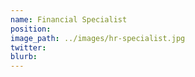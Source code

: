 ```yaml
---
name: Financial Specialist
position:
image_path: ../images/hr-specialist.jpg
twitter:
blurb:
---
```


